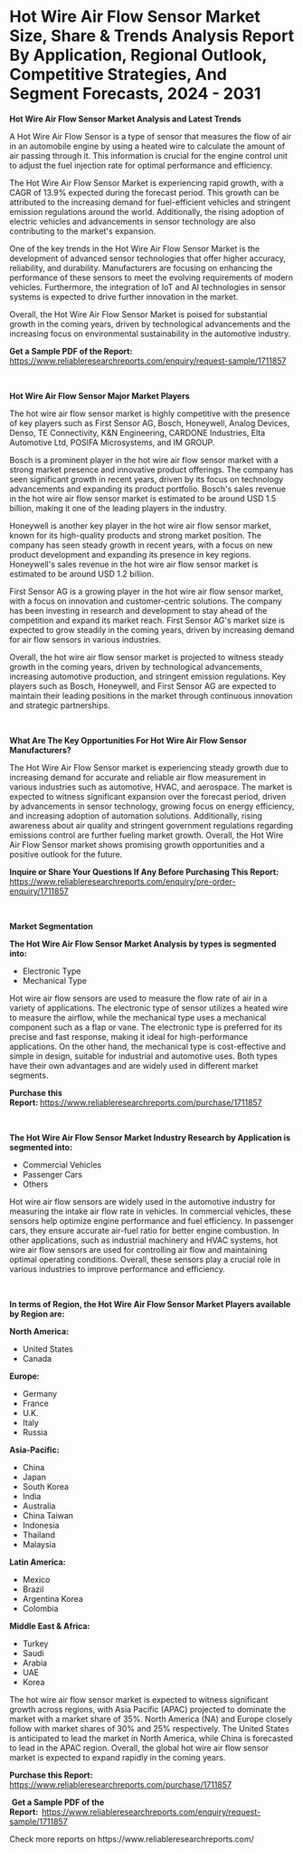 <p><h1>Hot Wire Air Flow Sensor Market Size, Share & Trends Analysis Report By Application, Regional Outlook, Competitive Strategies, And Segment Forecasts, 2024 - 2031</h1></p><p><strong>Hot Wire Air Flow Sensor Market Analysis and Latest Trends</strong></p>
<p><p>A Hot Wire Air Flow Sensor is a type of sensor that measures the flow of air in an automobile engine by using a heated wire to calculate the amount of air passing through it. This information is crucial for the engine control unit to adjust the fuel injection rate for optimal performance and efficiency.</p><p>The Hot Wire Air Flow Sensor Market is experiencing rapid growth, with a CAGR of 13.9% expected during the forecast period. This growth can be attributed to the increasing demand for fuel-efficient vehicles and stringent emission regulations around the world. Additionally, the rising adoption of electric vehicles and advancements in sensor technology are also contributing to the market's expansion.</p><p>One of the key trends in the Hot Wire Air Flow Sensor Market is the development of advanced sensor technologies that offer higher accuracy, reliability, and durability. Manufacturers are focusing on enhancing the performance of these sensors to meet the evolving requirements of modern vehicles. Furthermore, the integration of IoT and AI technologies in sensor systems is expected to drive further innovation in the market.</p><p>Overall, the Hot Wire Air Flow Sensor Market is poised for substantial growth in the coming years, driven by technological advancements and the increasing focus on environmental sustainability in the automotive industry.</p></p>
<p><strong>Get a Sample PDF of the Report:&nbsp;</strong> <a href="https://www.reliableresearchreports.com/enquiry/request-sample/1711857">https://www.reliableresearchreports.com/enquiry/request-sample/1711857</a></p>
<p>&nbsp;</p>
<p><strong>Hot Wire Air Flow Sensor Major Market Players</strong></p>
<p><p>The hot wire air flow sensor market is highly competitive with the presence of key players such as First Sensor AG, Bosch, Honeywell, Analog Devices, Denso, TE Connectivity, K&N Engineering, CARDONE Industries, Elta Automotive Ltd, POSIFA Microsystems, and IM GROUP.</p><p>Bosch is a prominent player in the hot wire air flow sensor market with a strong market presence and innovative product offerings. The company has seen significant growth in recent years, driven by its focus on technology advancements and expanding its product portfolio. Bosch's sales revenue in the hot wire air flow sensor market is estimated to be around USD 1.5 billion, making it one of the leading players in the industry.</p><p>Honeywell is another key player in the hot wire air flow sensor market, known for its high-quality products and strong market position. The company has seen steady growth in recent years, with a focus on new product development and expanding its presence in key regions. Honeywell's sales revenue in the hot wire air flow sensor market is estimated to be around USD 1.2 billion.</p><p>First Sensor AG is a growing player in the hot wire air flow sensor market, with a focus on innovation and customer-centric solutions. The company has been investing in research and development to stay ahead of the competition and expand its market reach. First Sensor AG's market size is expected to grow steadily in the coming years, driven by increasing demand for air flow sensors in various industries.</p><p>Overall, the hot wire air flow sensor market is projected to witness steady growth in the coming years, driven by technological advancements, increasing automotive production, and stringent emission regulations. Key players such as Bosch, Honeywell, and First Sensor AG are expected to maintain their leading positions in the market through continuous innovation and strategic partnerships.</p></p>
<p>&nbsp;</p>
<p><strong>What Are The Key Opportunities For Hot Wire Air Flow Sensor Manufacturers?</strong></p>
<p><p>The Hot Wire Air Flow Sensor market is experiencing steady growth due to increasing demand for accurate and reliable air flow measurement in various industries such as automotive, HVAC, and aerospace. The market is expected to witness significant expansion over the forecast period, driven by advancements in sensor technology, growing focus on energy efficiency, and increasing adoption of automation solutions. Additionally, rising awareness about air quality and stringent government regulations regarding emissions control are further fueling market growth. Overall, the Hot Wire Air Flow Sensor market shows promising growth opportunities and a positive outlook for the future.</p></p>
<p><strong>Inquire or Share Your Questions If Any Before Purchasing This Report:</strong> <a href="https://www.reliableresearchreports.com/enquiry/pre-order-enquiry/1711857">https://www.reliableresearchreports.com/enquiry/pre-order-enquiry/1711857</a></p>
<p>&nbsp;</p>
<p><strong>Market Segmentation</strong></p>
<p><strong>The Hot Wire Air Flow Sensor Market Analysis by types is segmented into:</strong></p>
<p><ul><li>Electronic Type</li><li>Mechanical Type</li></ul></p>
<p><p>Hot wire air flow sensors are used to measure the flow rate of air in a variety of applications. The electronic type of sensor utilizes a heated wire to measure the airflow, while the mechanical type uses a mechanical component such as a flap or vane. The electronic type is preferred for its precise and fast response, making it ideal for high-performance applications. On the other hand, the mechanical type is cost-effective and simple in design, suitable for industrial and automotive uses. Both types have their own advantages and are widely used in different market segments.</p></p>
<p><strong>Purchase this Report:&nbsp;</strong><a href="https://www.reliableresearchreports.com/purchase/1711857">https://www.reliableresearchreports.com/purchase/1711857</a></p>
<p>&nbsp;</p>
<p><strong>The Hot Wire Air Flow Sensor Market Industry Research by Application is segmented into:</strong></p>
<p><ul><li>Commercial Vehicles</li><li>Passenger Cars</li><li>Others</li></ul></p>
<p><p>Hot wire air flow sensors are widely used in the automotive industry for measuring the intake air flow rate in vehicles. In commercial vehicles, these sensors help optimize engine performance and fuel efficiency. In passenger cars, they ensure accurate air-fuel ratio for better engine combustion. In other applications, such as industrial machinery and HVAC systems, hot wire air flow sensors are used for controlling air flow and maintaining optimal operating conditions. Overall, these sensors play a crucial role in various industries to improve performance and efficiency.</p></p>
<p>&nbsp;</p>
<p><strong>In terms of Region, the Hot Wire Air Flow Sensor Market Players available by Region are:</strong></p>
<p>
    <p> <strong> North America: </strong>
        <ul>
            <li>United States</li>
            <li>Canada</li>
        </ul>
        </p> 
    <p> <strong> Europe: </strong>
        <ul>
            <li>Germany</li>
            <li>France</li>
            <li>U.K.</li>
            <li>Italy</li>
            <li>Russia</li>
        </ul>
        </p> 
    <p> <strong> Asia-Pacific: </strong>
        <ul>
            <li>China</li>
            <li>Japan</li>
            <li>South Korea</li>
            <li>India</li>
            <li>Australia</li>
            <li>China Taiwan</li>
            <li>Indonesia</li>
            <li>Thailand</li>
            <li>Malaysia</li>
        </ul>
        </p> 
    <p> <strong> Latin America: </strong>
        <ul>
            <li>Mexico</li>
            <li>Brazil</li>
            <li>Argentina Korea</li>
            <li>Colombia</li>
        </ul>
        </p> 
    <p> <strong> Middle East & Africa: </strong>
        <ul>
            <li>Turkey</li>
            <li>Saudi</li>
            <li>Arabia</li>
            <li>UAE</li>
            <li>Korea</li>
        </ul>
    </p>
    </p>
<p><p>The hot wire air flow sensor market is expected to witness significant growth across regions, with Asia Pacific (APAC) projected to dominate the market with a market share of 35%. North America (NA) and Europe closely follow with market shares of 30% and 25% respectively. The United States is anticipated to lead the market in North America, while China is forecasted to lead in the APAC region. Overall, the global hot wire air flow sensor market is expected to expand rapidly in the coming years.</p></p>
<p><strong>Purchase this Report: </strong><a href="https://www.reliableresearchreports.com/purchase/1711857">https://www.reliableresearchreports.com/purchase/1711857</a></p>
<p>&nbsp;<strong>Get a Sample PDF of the Report:&nbsp;&nbsp;</strong><a href="https://www.reliableresearchreports.com/enquiry/request-sample/1711857">https://www.reliableresearchreports.com/enquiry/request-sample/1711857</a></p>
<p><strong></strong></p>
<p>Check more reports on https://www.reliableresearchreports.com/</p>
